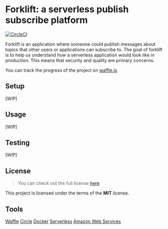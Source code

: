 # Forklift: a serverless publish subscribe platform

[![CircleCI](https://circleci.com/gh/rfeijolo/forklift.svg?style=svg)](https://circleci.com/gh/rfeijolo/forklift)

Forklift is an application where someone could publish messages about topics that other users or applications can subscribe to.
The goal of forklift is to help us understand how a serverless application would look like in production.
This means that security and quality are primary concerns.

You can track the progress of the project on [waffle.io](https://waffle.io/rfeijolo/forklift)
## Setup
[WIP]

## Usage
[WIP]

## Testing
[WIP]

## License
>You can check out the full license [here](https://github.com/rfeijolo/forklift/blob/master/LICENSE)

This project is licensed under the terms of the **MIT** license.

## Tools
[Waffle](https://waffle.io)
[Circle](https://circleci.com)
[Docker](https://www.docker.com/)
[Serverless](http://serverless.com/)
[Amazon Web Services](https://aws.amazon.com/)
